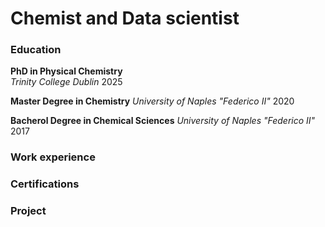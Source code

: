 # Chemist and Data scientist

### Education

**PhD in Physical Chemistry**  
_Trinity College Dublin_ 2025 

**Master Degree in Chemistry**
_University of Naples "Federico II"_ 2020

**Bacherol Degree in Chemical Sciences**
_University of Naples "Federico II"_ 2017

### Work experience

### Certifications

### Project
